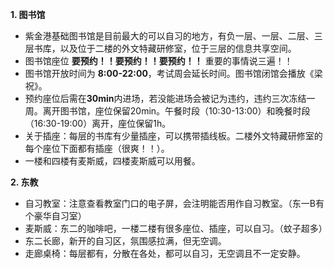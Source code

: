 **1. 图书馆**  
- 紫金港基础图书馆是目前最大的可以自习的地方，有负一层、一层、二层、三层书库，以及位于二楼的外文特藏研修室，位于三层的信息共享空间。
- 图书馆座位 **要预约！！要预约！！要预约！！** 重要的事情说三遍！！
- 图书馆开放时间为 **8:00-22:00**，考试周会延长时间。图书馆闭馆会播放《梁祝》。
- 预约座位后需在**30min**内进场，若没能进场会被记为违约，违约三次冻结一周。离开图书馆，座位保留20min。午餐时段（10:30-13:00）和晚餐时段（16:30-19:00）离开，座位保留1h。
- 关于插座：每层的书库有少量插座，可以携带插线板。二楼外文特藏研修室的每个座位下面都有插座（很爽！！）。
- 一楼和四楼有麦斯威，四楼麦斯威可以用餐。

**2. 东教**
- 自习教室：注意查看教室门口的电子屏，会注明能否用作自习教室。（东一B有个豪华自习室）
- 麦斯威：东二的咖啡吧，一楼二楼有很多座位、插座，可以自习。（蚊子超多）
- 东二长廊，新开的自习区，氛围感拉满，但无空调。
- 走廊桌椅：每层都有，分散在各处，都可以自习，无空调且不一定安静。
